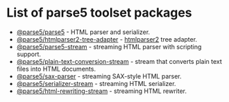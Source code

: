 # List of parse5 toolset packages

- [@parse5/parse5](https://github.com/parse5/parse5-fork/tree/master/packages/parse5) - HTML parser and serializer.
- [@parse5/htmlparser2-tree-adapter](https://github.com/parse5/parse5-fork/tree/master/packages/htmlparser2-tree-adapter) - [htmlparser2](https://github.com/fb55/htmlparser2) tree adapter.
- [@parse5/parse5-stream](https://github.com/parse5/parse5-fork/tree/master/packages/parser-stream) - streaming HTML parser with scripting support.
- [@parse5/plain-text-conversion-stream](https://github.com/parse5/parse5-fork/tree/master/packages/plain-text-conversion-stream) - stream that converts plain text files into HTML documents.
- [@parse5/sax-parser](https://github.com/parse5/parse5-fork/tree/master/packages/sax-parser) - streaming SAX-style HTML parser.
- [@parse5/serializer-stream](https://github.com/parse5/parse5-fork/tree/master/packages/serializer-stream) - streaming HTML serializer.
- [@parse5/html-rewriting-stream](https://github.com/parse5/parse5-fork/tree/master/packages/html-rewriting-stream) - streaming HTML rewriter.
